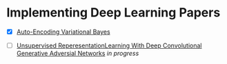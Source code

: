 # Implementing Deep Learning Papers

- [x] [Auto-Encoding Variational Bayes](https://arxiv.org/abs/1312.6114)
- [ ] [Unsupervised ReperesentationLearning With Deep Convolutional Generative Adversial Networks](https://arxiv.org/pdf/1511.06434v2.pdf) *in progress*

